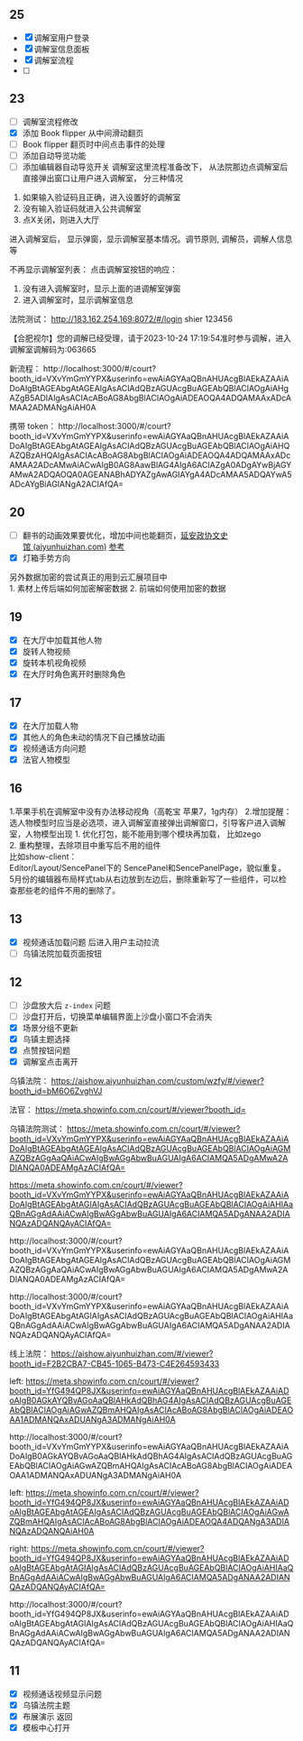 ## 25

- [x] 调解室用户登录
- [x] 调解室信息面板
- [x] 调解室流程
- [ ] 
## 23

- [ ] 调解室流程修改
- [x] 添加 Book flipper 从中间滑动翻页
- [ ] Book flipper 翻页时中间点击事件的处理
- [ ] 添加自动导览功能
- [ ] 添加编辑器自动导览开关
调解室这里流程准备改下， 从法院那边点调解室后直接弹出窗口让用户进入调解室， 分三种情况
1. 如果输入验证码且正确，进入设置好的调解室
2. 没有输入验证码就进入公共调解室
3. 点X关闭，则进入大厅

进入调解室后， 显示弹窗，显示调解室基本情况。调节原则, 调解员，调解人信息等

不再显示调解室列表：
点击调解室按钮的响应：
1. 没有进入调解室时，显示上面的进调解室弹窗
2. 进入调解室时，显示调解室信息

法院测试： http://183.162.254.169:8072/#/login shier 123456

【合肥视尔】您的调解已经受理，请于2023-10-24 17:19:54准时参与调解，进入调解室调解码为:063665

新流程： http://localhost:3000/#/court?booth_id=VXvYmGmYYPX&userinfo=ewAiAGYAaQBnAHUAcgBlAEkAZAAiADoAIgBtAGEAbgAtAGEAIgAsACIAdQBzAGUAcgBuAGEAbQBlACIAOgAiAHgAZgB5ADIAIgAsACIAcABoAG8AbgBlACIAOgAiADEAOQA4ADQAMAAxADcAMAA2ADMANgAiAH0A

携带 token： http://localhost:3000/#/court?booth_id=VXvYmGmYYPX&userinfo=ewAiAGYAaQBnAHUAcgBlAEkAZAAiADoAIgBtAGEAbgAtAGEAIgAsACIAdQBzAGUAcgBuAGEAbQBlACIAOgAiAHQAZQBzAHQAIgAsACIAcABoAG8AbgBlACIAOgAiADEAOQA4ADQAMAAxADcAMAA2ADcAMwAiACwAIgB0AG8AawBlAG4AIgA6ACIAZgA0ADgAYwBjAGYAMwA2ADQAOQA0AGEANABhADYAZgAwAGIAYgA4ADcAMAA5ADQAYwA5ADcAYgBiAGIANgA2ACIAfQA=
## 20

- [ ] 翻书的动画效果要优化，增加中间也能翻页，[延安政协文史馆 (aiyunhuizhan.com)](https://aishow.aiyunhuizhan.com/#/viewer?booth_id=07B1DBB1-BD47-6AA7-A0A4-C0320073EBC6) [参考](https://flbook.com.cn/c/ABARRWgn2O#page/51)  
- [x] 灯箱手势方向

另外数据加密的尝试真正的用到云汇展项目中   
1. 素材上传后端如何加密解密数据
2. 前端如何使用加密的数据
## 19

- [x] 在大厅中加载其他人物
- [x] 旋转人物视频
- [x] 旋转本机视角视频
- [x] 在大厅时角色离开时删除角色
## 17

- [x] 在大厅加载人物
- [x] 其他人的角色未动的情况下自己播放动画
- [x] 视频通话方向问题
- [x] 法官人物模型
## 16

1.苹果手机在调解室中没有办法移动视角（高乾宝 苹果7，1g内存） 
2.增加提醒：选人物模型时应当是必选项，进入调解室直接弹出调解窗口，引导客户进入调解室，人物模型出现
1. 优化打包，能不能用到哪个模块再加载， 比如zego   
2. 重构整理，去除项目中重写后不用的组件   
比如show-client：   
Editor/Layout/SencePanel下的 SencePanel和SencePanelPage，貌似重复。   
5月份的编辑器布局样式tab从右边放到左边后，删除重新写了一些组件，可以检查那些老的组件不用的删除了。
## 13

- [x] 视频通话加载问题 后进入用户主动拉流
- [ ] 乌镇法院加载页面按钮
## 12

- [ ] 沙盘放大后 `z-index` 问题
- [ ] 沙盘打开后，切换菜单编辑界面上沙盘小窗口不会消失
- [x] 场景分组不更新
- [x] 乌镇主题选择
- [x] 点赞按钮问题
- [x] 调解室点击离开

乌镇法院： https://aishow.aiyunhuizhan.com/custom/wzfy/#/viewer?booth_id=bM6O6ZvghVJ

法官： https://meta.showinfo.com.cn/court/#/viewer?booth_id=

乌镇法院测试： https://meta.showinfo.com.cn/court/#/viewer?booth_id=VXvYmGmYYPX&userinfo=ewAiAGYAaQBnAHUAcgBlAEkAZAAiADoAIgBtAGEAbgAtAGEAIgAsACIAdQBzAGUAcgBuAGEAbQBlACIAOgAiAGMAZQBzAGgAaQAiACwAIgBwAGgAbwBuAGUAIgA6ACIAMQA5ADgAMwA2ADIANQA0ADEAMgAzACIAfQA=

https://meta.showinfo.com.cn/court/#/viewer?booth_id=VXvYmGmYYPX&userinfo=ewAiAGYAaQBnAHUAcgBlAEkAZAAiADoAIgBtAGEAbgAtAGIAIgAsACIAdQBzAGUAcgBuAGEAbQBlACIAOgAiAHIAaQBnAGgAdAAiACwAIgBwAGgAbwBuAGUAIgA6ACIAMQA5ADgANAA2ADIANQAzADQANQAyACIAfQA=

http://localhost:3000/#/court?booth_id=VXvYmGmYYPX&userinfo=ewAiAGYAaQBnAHUAcgBlAEkAZAAiADoAIgBtAGEAbgAtAGEAIgAsACIAdQBzAGUAcgBuAGEAbQBlACIAOgAiAGMAZQBzAGgAaQAiACwAIgBwAGgAbwBuAGUAIgA6ACIAMQA5ADgAMwA2ADIANQA0ADEAMgAzACIAfQA=

http://localhost:3000/#/court?booth_id=VXvYmGmYYPX&userinfo=ewAiAGYAaQBnAHUAcgBlAEkAZAAiADoAIgBtAGEAbgAtAGIAIgAsACIAdQBzAGUAcgBuAGEAbQBlACIAOgAiAHIAaQBnAGgAdAAiACwAIgBwAGgAbwBuAGUAIgA6ACIAMQA5ADgANAA2ADIANQAzADQANQAyACIAfQA=

线上法院： https://aishow.aiyunhuizhan.com/#/viewer?booth_id=F2B2CBA7-CB45-1065-B473-C4E264593433

left: https://meta.showinfo.com.cn/court/#/viewer?booth_id=YfG494QP8JX&userinfo=ewAiAGYAaQBnAHUAcgBlAEkAZAAiADoAIgB0AGkAYQBvAGoAaQBlAHkAdQBhAG4AIgAsACIAdQBzAGUAcgBuAGEAbQBlACIAOgAiAGwAZQBmAHQAIgAsACIAcABoAG8AbgBlACIAOgAiADEAOAA1ADMANQAxADUANgA3ADMANgAiAH0A

http://localhost:3000/#/court?booth_id=VXvYmGmYYPX&userinfo=ewAiAGYAaQBnAHUAcgBlAEkAZAAiADoAIgB0AGkAYQBvAGoAaQBlAHkAdQBhAG4AIgAsACIAdQBzAGUAcgBuAGEAbQBlACIAOgAiAGwAZQBmAHQAIgAsACIAcABoAG8AbgBlACIAOgAiADEAOAA1ADMANQAxADUANgA3ADMANgAiAH0A

left: https://meta.showinfo.com.cn/court/#/viewer?booth_id=YfG494QP8JX&userinfo=ewAiAGYAaQBnAHUAcgBlAEkAZAAiADoAIgBtAGEAbgAtAGEAIgAsACIAdQBzAGUAcgBuAGEAbQBlACIAOgAiAGwAZQBmAHQAIgAsACIAcABoAG8AbgBlACIAOgAiADEAOQA4ADQANgA3ADIANQAzADQANQAiAH0A

right: https://meta.showinfo.com.cn/court/#/viewer?booth_id=YfG494QP8JX&userinfo=ewAiAGYAaQBnAHUAcgBlAEkAZAAiADoAIgBtAGEAbgAtAGIAIgAsACIAdQBzAGUAcgBuAGEAbQBlACIAOgAiAHIAaQBnAGgAdAAiACwAIgBwAGgAbwBuAGUAIgA6ACIAMQA5ADgANAA2ADIANQAzADQANQAyACIAfQA=

http://localhost:3000/#/court?booth_id=YfG494QP8JX&userinfo=ewAiAGYAaQBnAHUAcgBlAEkAZAAiADoAIgBtAGEAbgAtAGIAIgAsACIAdQBzAGUAcgBuAGEAbQBlACIAOgAiAHIAaQBnAGgAdAAiACwAIgBwAGgAbwBuAGUAIgA6ACIAMQA5ADgANAA2ADIANQAzADQANQAyACIAfQA=
## 11

- [x] 视频通话视频显示问题
- [x] 乌镇法院主题
- [x] 布展演示 返回
- [x] 模板中心打开